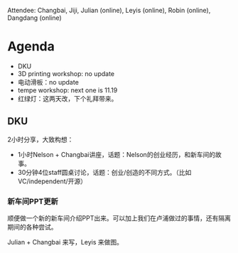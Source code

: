 Attendee: Changbai, Jiji, Julian (online), Leyis (online), Robin (online), Dangdang (online)

# Agenda

- DKU
- 3D printing workshop: no update
- 电动滑板：no update
- tempe workshop: next one is 11.19
- 红绿灯：这两天改，下个礼拜带来。

## DKU

2小时分享，大致构想：
- 1小时Nelson + Changbai讲座，话题：Nelson的创业经历，和新车间的故事。
- 30分钟4位staff圆桌讨论，话题：创业/创造的不同方式。（比如VC/independent/开源）

### 新车间PPT更新

顺便做一个新的新车间介绍PPT出来。可以加上我们在卢浦做过的事情，还有隔离期间的各种尝试。

Julian + Changbai 来写，Leyis 来做图。
